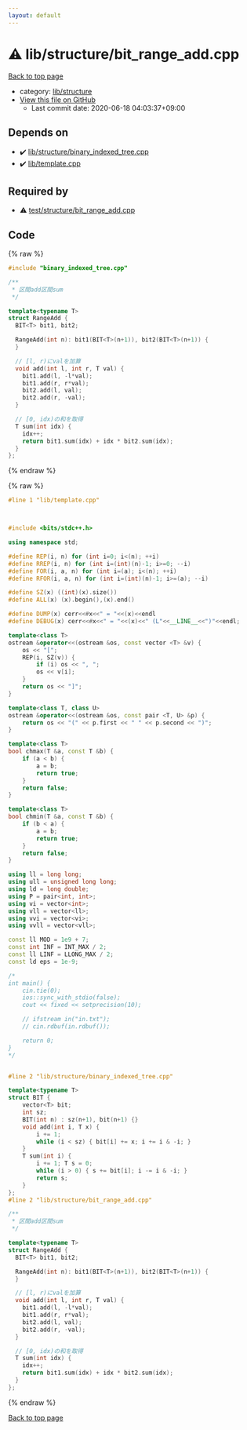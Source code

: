 ```yaml
---
layout: default
---
```


<!-- mathjax config similar to math.stackexchange -->
<script type="text/javascript" async
  src="https://cdnjs.cloudflare.com/ajax/libs/mathjax/2.7.5/MathJax.js?config=TeX-MML-AM_CHTML">
</script>
<script type="text/x-mathjax-config">
  MathJax.Hub.Config({
    TeX: { equationNumbers: { autoNumber: "AMS" }},
    tex2jax: {
      inlineMath: [ ['$','$'] ],
      processEscapes: true
    },
    "HTML-CSS": { matchFontHeight: false },
    displayAlign: "left",
    displayIndent: "2em"
  });
</script>

<script type="text/javascript" src="https://cdnjs.cloudflare.com/ajax/libs/jquery/3.4.1/jquery.min.js"></script>
<script src="https://cdn.jsdelivr.net/npm/jquery-balloon-js@1.1.2/jquery.balloon.min.js" integrity="sha256-ZEYs9VrgAeNuPvs15E39OsyOJaIkXEEt10fzxJ20+2I=" crossorigin="anonymous"></script>
<script type="text/javascript" src="../../../assets/js/copy-button.js"></script>
<link rel="stylesheet" href="../../../assets/css/copy-button.css" />


# :warning: lib/structure/bit_range_add.cpp

<a href="../../../index.html">Back to top page</a>

* category: <a href="../../../index.html#c4d905b3311a5371af1ce28a5d3ead13">lib/structure</a>
* <a href="{{ site.github.repository_url }}/blob/master/lib/structure/bit_range_add.cpp">View this file on GitHub</a>
    - Last commit date: 2020-06-18 04:03:37+09:00




## Depends on

* :heavy_check_mark: <a href="binary_indexed_tree.cpp.html">lib/structure/binary_indexed_tree.cpp</a>
* :heavy_check_mark: <a href="../template.cpp.html">lib/template.cpp</a>


## Required by

* :warning: <a href="../../test/structure/bit_range_add.cpp.html">test/structure/bit_range_add.cpp</a>


## Code

<a id="unbundled"></a>
{% raw %}
```cpp
#include "binary_indexed_tree.cpp"

/**
 * 区間add区間sum
 */

template<typename T>
struct RangeAdd {
  BIT<T> bit1, bit2;

  RangeAdd(int n): bit1(BIT<T>(n+1)), bit2(BIT<T>(n+1)) {
  }

  // [l, r)にvalを加算
  void add(int l, int r, T val) {
    bit1.add(l, -l*val);
    bit1.add(r, r*val);
    bit2.add(l, val);
    bit2.add(r, -val);
  }

  // [0, idx)の和を取得
  T sum(int idx) {
    idx++;
    return bit1.sum(idx) + idx * bit2.sum(idx);
  }
};
```
{% endraw %}

<a id="bundled"></a>
{% raw %}
```cpp
#line 1 "lib/template.cpp"



#include <bits/stdc++.h>

using namespace std;

#define REP(i, n) for (int i=0; i<(n); ++i)
#define RREP(i, n) for (int i=(int)(n)-1; i>=0; --i)
#define FOR(i, a, n) for (int i=(a); i<(n); ++i)
#define RFOR(i, a, n) for (int i=(int)(n)-1; i>=(a); --i)

#define SZ(x) ((int)(x).size())
#define ALL(x) (x).begin(),(x).end()

#define DUMP(x) cerr<<#x<<" = "<<(x)<<endl
#define DEBUG(x) cerr<<#x<<" = "<<(x)<<" (L"<<__LINE__<<")"<<endl;

template<class T>
ostream &operator<<(ostream &os, const vector <T> &v) {
    os << "[";
    REP(i, SZ(v)) {
        if (i) os << ", ";
        os << v[i];
    }
    return os << "]";
}

template<class T, class U>
ostream &operator<<(ostream &os, const pair <T, U> &p) {
    return os << "(" << p.first << " " << p.second << ")";
}

template<class T>
bool chmax(T &a, const T &b) {
    if (a < b) {
        a = b;
        return true;
    }
    return false;
}

template<class T>
bool chmin(T &a, const T &b) {
    if (b < a) {
        a = b;
        return true;
    }
    return false;
}

using ll = long long;
using ull = unsigned long long;
using ld = long double;
using P = pair<int, int>;
using vi = vector<int>;
using vll = vector<ll>;
using vvi = vector<vi>;
using vvll = vector<vll>;

const ll MOD = 1e9 + 7;
const int INF = INT_MAX / 2;
const ll LINF = LLONG_MAX / 2;
const ld eps = 1e-9;

/*
int main() {
    cin.tie(0);
    ios::sync_with_stdio(false);
    cout << fixed << setprecision(10);

    // ifstream in("in.txt");
    // cin.rdbuf(in.rdbuf());

    return 0;
}
*/


#line 2 "lib/structure/binary_indexed_tree.cpp"

template<typename T>
struct BIT {
    vector<T> bit;
    int sz;
    BIT(int n) : sz(n+1), bit(n+1) {}
    void add(int i, T x) {
        i += 1;
        while (i < sz) { bit[i] += x; i += i & -i; }
    }
    T sum(int i) {
        i += 1; T s = 0;
        while (i > 0) { s += bit[i]; i -= i & -i; }
        return s;
    }
};
#line 2 "lib/structure/bit_range_add.cpp"

/**
 * 区間add区間sum
 */

template<typename T>
struct RangeAdd {
  BIT<T> bit1, bit2;

  RangeAdd(int n): bit1(BIT<T>(n+1)), bit2(BIT<T>(n+1)) {
  }

  // [l, r)にvalを加算
  void add(int l, int r, T val) {
    bit1.add(l, -l*val);
    bit1.add(r, r*val);
    bit2.add(l, val);
    bit2.add(r, -val);
  }

  // [0, idx)の和を取得
  T sum(int idx) {
    idx++;
    return bit1.sum(idx) + idx * bit2.sum(idx);
  }
};

```
{% endraw %}

<a href="../../../index.html">Back to top page</a>


